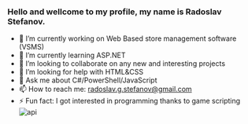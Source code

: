 ### Hello and wellcome to my profile, my name is Radoslav Stefanov.
- 🔭 I’m currently working on Web Based store management software (VSMS)
- 🌱 I’m currently learning ASP.NET
- 👯 I’m looking to collaborate on any new and interesting projects
- 🤔 I’m looking for help with HTML&CSS
- 💬 Ask me about C#/PowerShell/JavaScript
- 📫 How to reach me: radoslav.g.stefanov@gmail.com
- ⚡ Fun fact: I got interested in programming thanks to game scripting
![api](https://user-images.githubusercontent.com/72268734/154326160-448064e4-9690-4232-bcb8-71010254db4a.svg)

<!--
**RadoslavStefanov/RadoslavStefanov** is a ✨ _special_ ✨ repository because its `README.md` (this file) appears on your GitHub profile.

Here are some ideas to get you started:

- 🔭 I’m currently working on ...
- 🌱 I’m currently learning ...
- 👯 I’m looking to collaborate on ...
- 🤔 I’m looking for help with ...
- 💬 Ask me about ...
- 📫 How to reach me: ...
- 😄 Pronouns: ...
- ⚡ Fun fact: ...
-->
